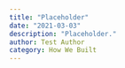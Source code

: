 ```yaml
---
title: "Placeholder"
date: "2021-03-03"
description: "Placeholder."
author: Test Author
category: How We Built
---
```

